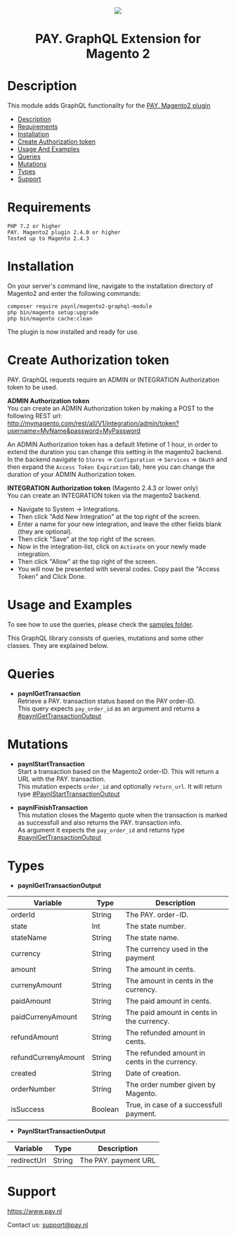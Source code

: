 <p align="center">
    <img src="https://www.pay.nl/uploads/1/brands/main_logo.png" />
</p>
<h1 align="center">PAY. GraphQL Extension for Magento 2</h1>
  
# Description

This module adds GraphQL functionality for the [PAY. Magento2 plugin](https://github.com/paynl/magento2-plugin)

- [Description](#description)
- [Requirements](#requirements)
- [Installation](#installation)
- [Create Authorization token](#create-authorization-token)
- [Usage And Examples](#usage-and-examples)
- [Queries](#queries)
- [Mutations](#mutations)
- [Types](#types)
- [Support](#support)


# Requirements
    PHP 7.2 or higher
    PAY. Magento2 plugin 2.4.0 or higher
    Tested up to Magento 2.4.3


# Installation

On your server's command line, navigate to the installation directory of Magento2 and enter the following commands:

```
composer require paynl/magento2-graphql-module
php bin/magento setup:upgrade
php bin/magento cache:clean
```

The plugin is now installed and ready for use.

# Create Authorization token
PAY. GraphQL requests require an ADMIN or INTEGRATION Authorization token to be used. 

**ADMIN Authorization token**<br/>
You can create an ADMIN Authorization token by making a POST to the following REST url:
http://mymagento.com/rest/all/V1/integration/admin/token?username=MyName&password=MyPassword

An ADMIN Authorization token has a default lifetime of 1 hour, in order to extend the duration you can change this setting in the magento2 backend.<br/>
In the backend navigate to `Stores` -> `Configuration` -> `Services` -> `OAuth` and then expand the `Access Token Expiration` tab, here you can change the duration of your ADMIN Authorization token.

**INTEGRATION Authorization token** (Magento 2.4.3 or lower only)<br/>
You can create an INTEGRATION token via the magento2 backend. 
- Navigate to System -> Integrations. 
- Then click "Add New Integration" at the top right of the screen.
- Enter a name for your new integration, and leave the other fields blank (they are optional). 
- Then click "Save" at the top right of the screen.
- Now in the integration-list, click on `Activate` on your newly made integration.
- Then click "Allow" at the top right of the screen.
- You will now be presented with several codes. Copy past the "Access Token" and Click Done.

# Usage and Examples
To see how to use the queries, please check the [samples folder](/samples). <br/>

This GraphQL library consists of queries, mutations and some other classes.
They are explained below.

# Queries

- **paynlGetTransaction**<br/>
Retrieve a PAY. transaction status based on the PAY order-ID.<br/>
This query expects `pay_order_id` as an argument and returns a [#paynlGetTransactionOutput](#paynlGetTransactionoutput)

# Mutations

- **paynlStartTransaction**</br>
Start a transaction based on the Magento2 order-ID. This will return a URL with the PAY. transaction.<br/>
This mutation expects `order_id` and optionally `return_url`. It will return type [#PaynlStartTransactionOutput](#paynlstarttransactionoutput)

- **paynlFinishTransaction**</br>
This mutation closes the Magento quote when the transaction is marked as successfull and also returns the PAY. transaction info. <br/>
As argument it expects the `pay_order_id` and returns type [#paynlGetTransactionOutput](#paynlGetTransactionoutput)

# Types

- **paynlGetTransactionOutput**

| Variable            | Type    | Description                                   |
| ------------------- | ------- | --------------------------------------------- |
| orderId             | String  | The PAY. order-ID.                            |
| state               | Int     | The state number.                             |
| stateName           | String  | The state name.                               |
| currency            | String  | The currency used in the payment              |
| amount              | String  | The amount in cents.                          |
| currenyAmount       | String  | The amount in cents in the currency.          |
| paidAmount          | String  | The paid amount in cents.                     |
| paidCurrenyAmount   | String  | The paid amount in cents in the currency.     |
| refundAmount        | String  | The refunded amount in cents.                 |
| refundCurrenyAmount | String  | The refunded amount in cents in the currency. |
| created             | String  | Date of creation.                             |
| orderNumber         | String  | The order number given by Magento.            |
| isSuccess           | Boolean | True, in case of a successfull payment.       |

- **PaynlStartTransactionOutput**

| Variable    | Type   | Description                              |
| ----------- | ------ | ---------------------------------------- |
| redirectUrl | String | The PAY. payment URL                     |

# Support
https://www.pay.nl

Contact us: support@pay.nl
